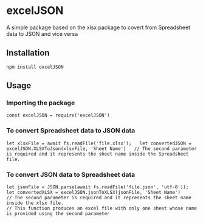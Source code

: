 # excelJSON
A simple package based on the xlsx package to covert from Spreadsheet data to JSON and vice versa

## Installation
`npm install excelJSON`

## Usage
### Importing the package
`const excelJSON = require('excelJSON')`
### To convert Spreadsheet data to JSON data

`let xlsxFile = await fs.readFile('file.xlsx');  
let convertedJSON = excelJSON.XLSXToJson(xlsxFile, 'Sheet Name')  
// The second parameter is required and it represents the sheet name inside the Spreadsheet file.`
### To convert JSON data to Spreadsheet data

`let jsonFile = JSON.parse(await fs.readFile('file.json', 'utf-8'));`  
`let convertedXLSX = excelJSON.jsonToXLSX(jsonFile, 'Sheet Name')`  
`// The second parameter is required and it represents the sheet name inside the xlsx file.`  
`// This function produces an excel file with only one sheet whose name is provided using the second parameter`
